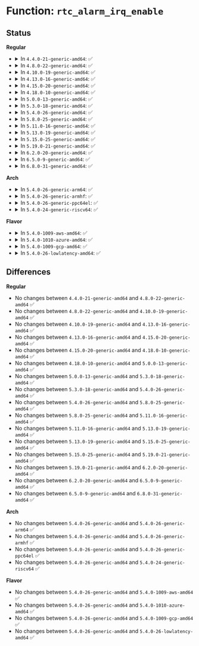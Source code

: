 # Function: <code>rtc_alarm_irq_enable</code>

## Status
<b>Regular</b>
<ul>
<li>
<details>
<summary>In <code>4.4.0-21-generic-amd64</code>: ✅</summary>

```c
int rtc_alarm_irq_enable(struct rtc_device * rtc, unsigned int enabled)
```

```json
{
  "name": "rtc_alarm_irq_enable",
  "collision_type": "Unique Global",
  "inline_type": "No",
  "funcs": [
    {
      "addr": 18446744071585613232,
      "name": "rtc_alarm_irq_enable",
      "external": true,
      "loc": "drivers/rtc/interface.c:400",
      "file": "drivers/rtc/interface.c",
      "inline": "seen, unknown",
      "caller_inline": [],
      "caller_func": [
        "drivers/rtc/rtc-dev.c:rtc_dev_ioctl",
        "drivers/rtc/rtc-dev.c:rtc_dev_ioctl"
      ]
    }
  ],
  "symbols": [
    {
      "addr": 18446744071585613232,
      "name": "rtc_alarm_irq_enable",
      "section": ".text",
      "bind": "STB_GLOBAL",
      "size": 147
    }
  ]
}
```
</details>
</li>
<li>
<details>
<summary>In <code>4.8.0-22-generic-amd64</code>: ✅</summary>

```c
int rtc_alarm_irq_enable(struct rtc_device * rtc, unsigned int enabled)
```

```json
{
  "name": "rtc_alarm_irq_enable",
  "collision_type": "Unique Global",
  "inline_type": "No",
  "funcs": [
    {
      "addr": 18446744071586008416,
      "name": "rtc_alarm_irq_enable",
      "external": true,
      "loc": "drivers/rtc/interface.c:408",
      "file": "drivers/rtc/interface.c",
      "inline": "seen, unknown",
      "caller_inline": [],
      "caller_func": [
        "drivers/rtc/rtc-dev.c:rtc_dev_ioctl",
        "drivers/rtc/rtc-dev.c:rtc_dev_ioctl"
      ]
    }
  ],
  "symbols": [
    {
      "addr": 18446744071586008416,
      "name": "rtc_alarm_irq_enable",
      "section": ".text",
      "bind": "STB_GLOBAL",
      "size": 147
    }
  ]
}
```
</details>
</li>
<li>
<details>
<summary>In <code>4.10.0-19-generic-amd64</code>: ✅</summary>

```c
int rtc_alarm_irq_enable(struct rtc_device * rtc, unsigned int enabled)
```

```json
{
  "name": "rtc_alarm_irq_enable",
  "collision_type": "Unique Global",
  "inline_type": "No",
  "funcs": [
    {
      "addr": 18446744071586204224,
      "name": "rtc_alarm_irq_enable",
      "external": true,
      "loc": "drivers/rtc/interface.c:408",
      "file": "drivers/rtc/interface.c",
      "inline": "seen, unknown",
      "caller_inline": [],
      "caller_func": [
        "drivers/rtc/rtc-dev.c:rtc_dev_ioctl",
        "drivers/rtc/rtc-dev.c:rtc_dev_ioctl"
      ]
    }
  ],
  "symbols": [
    {
      "addr": 18446744071586204224,
      "name": "rtc_alarm_irq_enable",
      "section": ".text",
      "bind": "STB_GLOBAL",
      "size": 147
    }
  ]
}
```
</details>
</li>
<li>
<details>
<summary>In <code>4.13.0-16-generic-amd64</code>: ✅</summary>

```c
int rtc_alarm_irq_enable(struct rtc_device * rtc, unsigned int enabled)
```

```json
{
  "name": "rtc_alarm_irq_enable",
  "collision_type": "Unique Global",
  "inline_type": "No",
  "funcs": [
    {
      "addr": 18446744071586292976,
      "name": "rtc_alarm_irq_enable",
      "external": true,
      "loc": "drivers/rtc/interface.c:415",
      "file": "drivers/rtc/interface.c",
      "inline": "seen, unknown",
      "caller_inline": [],
      "caller_func": [
        "drivers/rtc/rtc-dev.c:rtc_dev_ioctl",
        "drivers/rtc/rtc-dev.c:rtc_dev_ioctl"
      ]
    }
  ],
  "symbols": [
    {
      "addr": 18446744071586292976,
      "name": "rtc_alarm_irq_enable",
      "section": ".text",
      "bind": "STB_GLOBAL",
      "size": 161
    }
  ]
}
```
</details>
</li>
<li>
<details>
<summary>In <code>4.15.0-20-generic-amd64</code>: ✅</summary>

```c
int rtc_alarm_irq_enable(struct rtc_device * rtc, unsigned int enabled)
```

```json
{
  "name": "rtc_alarm_irq_enable",
  "collision_type": "Unique Global",
  "inline_type": "No",
  "funcs": [
    {
      "addr": 18446744071586756496,
      "name": "rtc_alarm_irq_enable",
      "external": true,
      "loc": "drivers/rtc/interface.c:415",
      "file": "drivers/rtc/interface.c",
      "inline": "seen, unknown",
      "caller_inline": [],
      "caller_func": [
        "drivers/rtc/rtc-dev.c:rtc_dev_ioctl",
        "drivers/rtc/rtc-dev.c:rtc_dev_ioctl"
      ]
    }
  ],
  "symbols": [
    {
      "addr": 18446744071586756496,
      "name": "rtc_alarm_irq_enable",
      "section": ".text",
      "bind": "STB_GLOBAL",
      "size": 164
    }
  ]
}
```
</details>
</li>
<li>
<details>
<summary>In <code>4.18.0-10-generic-amd64</code>: ✅</summary>

```c
int rtc_alarm_irq_enable(struct rtc_device * rtc, unsigned int enabled)
```

```json
{
  "name": "rtc_alarm_irq_enable",
  "collision_type": "Unique Global",
  "inline_type": "No",
  "funcs": [
    {
      "addr": 18446744071587027392,
      "name": "rtc_alarm_irq_enable",
      "external": true,
      "loc": "drivers/rtc/interface.c:511",
      "file": "drivers/rtc/interface.c",
      "inline": "seen, unknown",
      "caller_inline": [],
      "caller_func": [
        "drivers/rtc/rtc-dev.c:rtc_dev_ioctl",
        "drivers/rtc/rtc-dev.c:rtc_dev_ioctl"
      ]
    }
  ],
  "symbols": [
    {
      "addr": 18446744071587027392,
      "name": "rtc_alarm_irq_enable",
      "section": ".text",
      "bind": "STB_GLOBAL",
      "size": 231
    }
  ]
}
```
</details>
</li>
<li>
<details>
<summary>In <code>5.0.0-13-generic-amd64</code>: ✅</summary>

```c
int rtc_alarm_irq_enable(struct rtc_device * rtc, unsigned int enabled)
```

```json
{
  "name": "rtc_alarm_irq_enable",
  "collision_type": "Unique Global",
  "inline_type": "No",
  "funcs": [
    {
      "addr": 18446744071587187664,
      "name": "rtc_alarm_irq_enable",
      "external": true,
      "loc": "drivers/rtc/interface.c:507",
      "file": "drivers/rtc/interface.c",
      "inline": "seen, unknown",
      "caller_inline": [],
      "caller_func": [
        "drivers/rtc/dev.c:rtc_dev_ioctl",
        "drivers/rtc/dev.c:rtc_dev_ioctl"
      ]
    }
  ],
  "symbols": [
    {
      "addr": 18446744071587187664,
      "name": "rtc_alarm_irq_enable",
      "section": ".text",
      "bind": "STB_GLOBAL",
      "size": 231
    }
  ]
}
```
</details>
</li>
<li>
<details>
<summary>In <code>5.3.0-18-generic-amd64</code>: ✅</summary>

```c
int rtc_alarm_irq_enable(struct rtc_device * rtc, unsigned int enabled)
```

```json
{
  "name": "rtc_alarm_irq_enable",
  "collision_type": "Unique Global",
  "inline_type": "No",
  "funcs": [
    {
      "addr": 18446744071587453952,
      "name": "rtc_alarm_irq_enable",
      "external": true,
      "loc": "drivers/rtc/interface.c:498",
      "file": "drivers/rtc/interface.c",
      "inline": "seen, unknown",
      "caller_inline": [],
      "caller_func": [
        "drivers/rtc/dev.c:rtc_dev_ioctl",
        "drivers/rtc/dev.c:rtc_dev_ioctl"
      ]
    }
  ],
  "symbols": [
    {
      "addr": 18446744071587453952,
      "name": "rtc_alarm_irq_enable",
      "section": ".text",
      "bind": "STB_GLOBAL",
      "size": 231
    }
  ]
}
```
</details>
</li>
<li>
<details>
<summary>In <code>5.4.0-26-generic-amd64</code>: ✅</summary>

```c
int rtc_alarm_irq_enable(struct rtc_device * rtc, unsigned int enabled)
```

```json
{
  "name": "rtc_alarm_irq_enable",
  "collision_type": "Unique Global",
  "inline_type": "No",
  "funcs": [
    {
      "addr": 18446744071587656656,
      "name": "rtc_alarm_irq_enable",
      "external": true,
      "loc": "drivers/rtc/interface.c:515",
      "file": "drivers/rtc/interface.c",
      "inline": "seen, unknown",
      "caller_inline": [],
      "caller_func": [
        "drivers/rtc/dev.c:rtc_dev_ioctl",
        "drivers/rtc/dev.c:rtc_dev_ioctl"
      ]
    }
  ],
  "symbols": [
    {
      "addr": 18446744071587656656,
      "name": "rtc_alarm_irq_enable",
      "section": ".text",
      "bind": "STB_GLOBAL",
      "size": 231
    }
  ]
}
```
</details>
</li>
<li>
<details>
<summary>In <code>5.8.0-25-generic-amd64</code>: ✅</summary>

```c
int rtc_alarm_irq_enable(struct rtc_device * rtc, unsigned int enabled)
```

```json
{
  "name": "rtc_alarm_irq_enable",
  "collision_type": "Unique Global",
  "inline_type": "No",
  "funcs": [
    {
      "addr": 18446744071588523248,
      "name": "rtc_alarm_irq_enable",
      "external": true,
      "loc": "drivers/rtc/interface.c:515",
      "file": "drivers/rtc/interface.c",
      "inline": "seen, unknown",
      "caller_inline": [],
      "caller_func": [
        "drivers/rtc/dev.c:rtc_dev_ioctl",
        "drivers/rtc/dev.c:rtc_dev_ioctl"
      ]
    }
  ],
  "symbols": [
    {
      "addr": 18446744071588523248,
      "name": "rtc_alarm_irq_enable",
      "section": ".text",
      "bind": "STB_GLOBAL",
      "size": 231
    }
  ]
}
```
</details>
</li>
<li>
<details>
<summary>In <code>5.11.0-16-generic-amd64</code>: ✅</summary>

```c
int rtc_alarm_irq_enable(struct rtc_device * rtc, unsigned int enabled)
```

```json
{
  "name": "rtc_alarm_irq_enable",
  "collision_type": "Unique Global",
  "inline_type": "No",
  "funcs": [
    {
      "addr": 18446744071588548784,
      "name": "rtc_alarm_irq_enable",
      "external": true,
      "loc": "drivers/rtc/interface.c:515",
      "file": "drivers/rtc/interface.c",
      "inline": "seen, unknown",
      "caller_inline": [],
      "caller_func": [
        "drivers/rtc/dev.c:rtc_dev_ioctl",
        "drivers/rtc/dev.c:rtc_dev_ioctl"
      ]
    }
  ],
  "symbols": [
    {
      "addr": 18446744071588548784,
      "name": "rtc_alarm_irq_enable",
      "section": ".text",
      "bind": "STB_GLOBAL",
      "size": 218
    }
  ]
}
```
</details>
</li>
<li>
<details>
<summary>In <code>5.13.0-19-generic-amd64</code>: ✅</summary>

```c
int rtc_alarm_irq_enable(struct rtc_device * rtc, unsigned int enabled)
```

```json
{
  "name": "rtc_alarm_irq_enable",
  "collision_type": "Unique Global",
  "inline_type": "No",
  "funcs": [
    {
      "addr": 18446744071588431088,
      "name": "rtc_alarm_irq_enable",
      "external": true,
      "loc": "drivers/rtc/interface.c:515",
      "file": "drivers/rtc/interface.c",
      "inline": "seen, unknown",
      "caller_inline": [],
      "caller_func": [
        "drivers/rtc/dev.c:rtc_dev_ioctl",
        "drivers/rtc/dev.c:rtc_dev_ioctl"
      ]
    }
  ],
  "symbols": [
    {
      "addr": 18446744071588431088,
      "name": "rtc_alarm_irq_enable",
      "section": ".text",
      "bind": "STB_GLOBAL",
      "size": 230
    }
  ]
}
```
</details>
</li>
<li>
<details>
<summary>In <code>5.15.0-25-generic-amd64</code>: ✅</summary>

```c
int rtc_alarm_irq_enable(struct rtc_device * rtc, unsigned int enabled)
```

```json
{
  "name": "rtc_alarm_irq_enable",
  "collision_type": "Unique Global",
  "inline_type": "No",
  "funcs": [
    {
      "addr": 18446744071589098368,
      "name": "rtc_alarm_irq_enable",
      "external": true,
      "loc": "drivers/rtc/interface.c:515",
      "file": "drivers/rtc/interface.c",
      "inline": "seen, unknown",
      "caller_inline": [],
      "caller_func": [
        "drivers/rtc/dev.c:rtc_dev_ioctl",
        "drivers/rtc/dev.c:rtc_dev_ioctl"
      ]
    }
  ],
  "symbols": [
    {
      "addr": 18446744071589098368,
      "name": "rtc_alarm_irq_enable",
      "section": ".text",
      "bind": "STB_GLOBAL",
      "size": 227
    }
  ]
}
```
</details>
</li>
<li>
<details>
<summary>In <code>5.19.0-21-generic-amd64</code>: ✅</summary>

```c
int rtc_alarm_irq_enable(struct rtc_device * rtc, unsigned int enabled)
```

```json
{
  "name": "rtc_alarm_irq_enable",
  "collision_type": "Unique Global",
  "inline_type": "No",
  "funcs": [
    {
      "addr": 18446744071590544336,
      "name": "rtc_alarm_irq_enable",
      "external": true,
      "loc": "drivers/rtc/interface.c:525",
      "file": "drivers/rtc/interface.c",
      "inline": "seen, unknown",
      "caller_inline": [],
      "caller_func": [
        "drivers/rtc/dev.c:rtc_dev_ioctl",
        "drivers/rtc/dev.c:rtc_dev_ioctl"
      ]
    }
  ],
  "symbols": [
    {
      "addr": 18446744071590544336,
      "name": "rtc_alarm_irq_enable",
      "section": ".text",
      "bind": "STB_GLOBAL",
      "size": 248
    }
  ]
}
```
</details>
</li>
<li>
<details>
<summary>In <code>6.2.0-20-generic-amd64</code>: ✅</summary>

```c
int rtc_alarm_irq_enable(struct rtc_device * rtc, unsigned int enabled)
```

```json
{
  "name": "rtc_alarm_irq_enable",
  "collision_type": "Unique Global",
  "inline_type": "No",
  "funcs": [
    {
      "addr": 18446744071592197728,
      "name": "rtc_alarm_irq_enable",
      "external": true,
      "loc": "drivers/rtc/interface.c:525",
      "file": "drivers/rtc/interface.c",
      "inline": "seen, unknown",
      "caller_inline": [],
      "caller_func": [
        "drivers/rtc/dev.c:rtc_dev_ioctl",
        "drivers/rtc/dev.c:rtc_dev_ioctl"
      ]
    }
  ],
  "symbols": [
    {
      "addr": 18446744071592197728,
      "name": "rtc_alarm_irq_enable",
      "section": ".text",
      "bind": "STB_GLOBAL",
      "size": 256
    }
  ]
}
```
</details>
</li>
<li>
<details>
<summary>In <code>6.5.0-9-generic-amd64</code>: ✅</summary>

```c
int rtc_alarm_irq_enable(struct rtc_device * rtc, unsigned int enabled)
```

```json
{
  "name": "rtc_alarm_irq_enable",
  "collision_type": "Unique Global",
  "inline_type": "No",
  "funcs": [
    {
      "addr": 18446744071592621840,
      "name": "rtc_alarm_irq_enable",
      "external": true,
      "loc": "drivers/rtc/interface.c:525",
      "file": "drivers/rtc/interface.c",
      "inline": "seen, unknown",
      "caller_inline": [],
      "caller_func": [
        "drivers/rtc/dev.c:rtc_dev_ioctl",
        "drivers/rtc/dev.c:rtc_dev_ioctl"
      ]
    }
  ],
  "symbols": [
    {
      "addr": 18446744071592621840,
      "name": "rtc_alarm_irq_enable",
      "section": ".text",
      "bind": "STB_GLOBAL",
      "size": 256
    }
  ]
}
```
</details>
</li>
<li>
<details>
<summary>In <code>6.8.0-31-generic-amd64</code>: ✅</summary>

```c
int rtc_alarm_irq_enable(struct rtc_device * rtc, unsigned int enabled)
```

```json
{
  "name": "rtc_alarm_irq_enable",
  "collision_type": "Unique Global",
  "inline_type": "No",
  "funcs": [
    {
      "addr": 18446744071593366640,
      "name": "rtc_alarm_irq_enable",
      "external": true,
      "loc": "drivers/rtc/interface.c:525",
      "file": "drivers/rtc/interface.c",
      "inline": "seen, unknown",
      "caller_inline": [],
      "caller_func": [
        "drivers/rtc/dev.c:rtc_dev_ioctl",
        "drivers/rtc/dev.c:rtc_dev_ioctl"
      ]
    }
  ],
  "symbols": [
    {
      "addr": 18446744071593366640,
      "name": "rtc_alarm_irq_enable",
      "section": ".text",
      "bind": "STB_GLOBAL",
      "size": 256
    }
  ]
}
```
</details>
</li>
</ul>
<b>Arch</b>
<ul>
<li>
<details>
<summary>In <code>5.4.0-26-generic-arm64</code>: ✅</summary>

```c
int rtc_alarm_irq_enable(struct rtc_device * rtc, unsigned int enabled)
```

```json
{
  "name": "rtc_alarm_irq_enable",
  "collision_type": "Unique Global",
  "inline_type": "No",
  "funcs": [
    {
      "addr": 18446603336500809256,
      "name": "rtc_alarm_irq_enable",
      "external": true,
      "loc": "drivers/rtc/interface.c:515",
      "file": "drivers/rtc/interface.c",
      "inline": "seen, unknown",
      "caller_inline": [],
      "caller_func": [
        "drivers/rtc/dev.c:rtc_dev_ioctl",
        "drivers/rtc/dev.c:rtc_dev_ioctl"
      ]
    }
  ],
  "symbols": [
    {
      "addr": 18446603336500809256,
      "name": "rtc_alarm_irq_enable",
      "section": ".text",
      "bind": "STB_GLOBAL",
      "size": 292
    }
  ]
}
```
</details>
</li>
<li>
<details>
<summary>In <code>5.4.0-26-generic-armhf</code>: ✅</summary>

```c
int rtc_alarm_irq_enable(struct rtc_device * rtc, unsigned int enabled)
```

```json
{
  "name": "rtc_alarm_irq_enable",
  "collision_type": "Unique Global",
  "inline_type": "No",
  "funcs": [
    {
      "addr": 3233314948,
      "name": "rtc_alarm_irq_enable",
      "external": true,
      "loc": "drivers/rtc/interface.c:515",
      "file": "drivers/rtc/interface.c",
      "inline": "seen, unknown",
      "caller_inline": [],
      "caller_func": [
        "drivers/rtc/dev.c:rtc_dev_ioctl",
        "drivers/rtc/dev.c:rtc_dev_ioctl"
      ]
    }
  ],
  "symbols": [
    {
      "addr": 3233314948,
      "name": "rtc_alarm_irq_enable",
      "section": ".text",
      "bind": "STB_GLOBAL",
      "size": 288
    }
  ]
}
```
</details>
</li>
<li>
<details>
<summary>In <code>5.4.0-26-generic-ppc64el</code>: ✅</summary>

```c
int rtc_alarm_irq_enable(struct rtc_device * rtc, unsigned int enabled)
```

```json
{
  "name": "rtc_alarm_irq_enable",
  "collision_type": "Unique Global",
  "inline_type": "No",
  "funcs": [
    {
      "addr": 13835058055294266624,
      "name": "rtc_alarm_irq_enable",
      "external": true,
      "loc": "drivers/rtc/interface.c:515",
      "file": "drivers/rtc/interface.c",
      "inline": "seen, unknown",
      "caller_inline": [],
      "caller_func": [
        "drivers/rtc/dev.c:rtc_dev_ioctl",
        "drivers/rtc/dev.c:rtc_dev_ioctl"
      ]
    }
  ],
  "symbols": [
    {
      "addr": 13835058055294266624,
      "name": "rtc_alarm_irq_enable",
      "section": ".text",
      "bind": "STB_GLOBAL",
      "size": 380
    }
  ]
}
```
</details>
</li>
<li>
<details>
<summary>In <code>5.4.0-24-generic-riscv64</code>: ✅</summary>

```c
int rtc_alarm_irq_enable(struct rtc_device * rtc, unsigned int enabled)
```

```json
{
  "name": "rtc_alarm_irq_enable",
  "collision_type": "Unique Global",
  "inline_type": "No",
  "funcs": [
    {
      "addr": 18446743936277628070,
      "name": "rtc_alarm_irq_enable",
      "external": true,
      "loc": "drivers/rtc/interface.c:515",
      "file": "drivers/rtc/interface.c",
      "inline": "seen, unknown",
      "caller_inline": [],
      "caller_func": [
        "drivers/rtc/dev.c:rtc_dev_ioctl",
        "drivers/rtc/dev.c:rtc_dev_ioctl"
      ]
    }
  ],
  "symbols": [
    {
      "addr": 18446743936277628070,
      "name": "rtc_alarm_irq_enable",
      "section": ".text",
      "bind": "STB_GLOBAL",
      "size": 228
    }
  ]
}
```
</details>
</li>
</ul>
<b>Flavor</b>
<ul>
<li>
<details>
<summary>In <code>5.4.0-1009-aws-amd64</code>: ✅</summary>

```c
int rtc_alarm_irq_enable(struct rtc_device * rtc, unsigned int enabled)
```

```json
{
  "name": "rtc_alarm_irq_enable",
  "collision_type": "Unique Global",
  "inline_type": "No",
  "funcs": [
    {
      "addr": 18446744071587340416,
      "name": "rtc_alarm_irq_enable",
      "external": true,
      "loc": "drivers/rtc/interface.c:515",
      "file": "drivers/rtc/interface.c",
      "inline": "seen, unknown",
      "caller_inline": [],
      "caller_func": [
        "drivers/rtc/dev.c:rtc_dev_ioctl",
        "drivers/rtc/dev.c:rtc_dev_ioctl"
      ]
    }
  ],
  "symbols": [
    {
      "addr": 18446744071587340416,
      "name": "rtc_alarm_irq_enable",
      "section": ".text",
      "bind": "STB_GLOBAL",
      "size": 231
    }
  ]
}
```
</details>
</li>
<li>
<details>
<summary>In <code>5.4.0-1010-azure-amd64</code>: ✅</summary>

```c
int rtc_alarm_irq_enable(struct rtc_device * rtc, unsigned int enabled)
```

```json
{
  "name": "rtc_alarm_irq_enable",
  "collision_type": "Unique Global",
  "inline_type": "No",
  "funcs": [
    {
      "addr": 18446744071587108720,
      "name": "rtc_alarm_irq_enable",
      "external": true,
      "loc": "drivers/rtc/interface.c:515",
      "file": "drivers/rtc/interface.c",
      "inline": "seen, unknown",
      "caller_inline": [],
      "caller_func": [
        "drivers/rtc/dev.c:rtc_dev_ioctl",
        "drivers/rtc/dev.c:rtc_dev_ioctl"
      ]
    }
  ],
  "symbols": [
    {
      "addr": 18446744071587108720,
      "name": "rtc_alarm_irq_enable",
      "section": ".text",
      "bind": "STB_GLOBAL",
      "size": 231
    }
  ]
}
```
</details>
</li>
<li>
<details>
<summary>In <code>5.4.0-1009-gcp-amd64</code>: ✅</summary>

```c
int rtc_alarm_irq_enable(struct rtc_device * rtc, unsigned int enabled)
```

```json
{
  "name": "rtc_alarm_irq_enable",
  "collision_type": "Unique Global",
  "inline_type": "No",
  "funcs": [
    {
      "addr": 18446744071587607904,
      "name": "rtc_alarm_irq_enable",
      "external": true,
      "loc": "drivers/rtc/interface.c:515",
      "file": "drivers/rtc/interface.c",
      "inline": "seen, unknown",
      "caller_inline": [],
      "caller_func": [
        "drivers/rtc/dev.c:rtc_dev_ioctl",
        "drivers/rtc/dev.c:rtc_dev_ioctl"
      ]
    }
  ],
  "symbols": [
    {
      "addr": 18446744071587607904,
      "name": "rtc_alarm_irq_enable",
      "section": ".text",
      "bind": "STB_GLOBAL",
      "size": 231
    }
  ]
}
```
</details>
</li>
<li>
<details>
<summary>In <code>5.4.0-26-lowlatency-amd64</code>: ✅</summary>

```c
int rtc_alarm_irq_enable(struct rtc_device * rtc, unsigned int enabled)
```

```json
{
  "name": "rtc_alarm_irq_enable",
  "collision_type": "Unique Global",
  "inline_type": "No",
  "funcs": [
    {
      "addr": 18446744071587718912,
      "name": "rtc_alarm_irq_enable",
      "external": true,
      "loc": "drivers/rtc/interface.c:515",
      "file": "drivers/rtc/interface.c",
      "inline": "seen, unknown",
      "caller_inline": [],
      "caller_func": [
        "drivers/rtc/dev.c:rtc_dev_ioctl",
        "drivers/rtc/dev.c:rtc_dev_ioctl"
      ]
    }
  ],
  "symbols": [
    {
      "addr": 18446744071587718912,
      "name": "rtc_alarm_irq_enable",
      "section": ".text",
      "bind": "STB_GLOBAL",
      "size": 249
    }
  ]
}
```
</details>
</li>
</ul>

## Differences
<b>Regular</b>
<ul>
<li>
No changes between <code>4.4.0-21-generic-amd64</code> and <code>4.8.0-22-generic-amd64</code> ✅
</li>
<li>
No changes between <code>4.8.0-22-generic-amd64</code> and <code>4.10.0-19-generic-amd64</code> ✅
</li>
<li>
No changes between <code>4.10.0-19-generic-amd64</code> and <code>4.13.0-16-generic-amd64</code> ✅
</li>
<li>
No changes between <code>4.13.0-16-generic-amd64</code> and <code>4.15.0-20-generic-amd64</code> ✅
</li>
<li>
No changes between <code>4.15.0-20-generic-amd64</code> and <code>4.18.0-10-generic-amd64</code> ✅
</li>
<li>
No changes between <code>4.18.0-10-generic-amd64</code> and <code>5.0.0-13-generic-amd64</code> ✅
</li>
<li>
No changes between <code>5.0.0-13-generic-amd64</code> and <code>5.3.0-18-generic-amd64</code> ✅
</li>
<li>
No changes between <code>5.3.0-18-generic-amd64</code> and <code>5.4.0-26-generic-amd64</code> ✅
</li>
<li>
No changes between <code>5.4.0-26-generic-amd64</code> and <code>5.8.0-25-generic-amd64</code> ✅
</li>
<li>
No changes between <code>5.8.0-25-generic-amd64</code> and <code>5.11.0-16-generic-amd64</code> ✅
</li>
<li>
No changes between <code>5.11.0-16-generic-amd64</code> and <code>5.13.0-19-generic-amd64</code> ✅
</li>
<li>
No changes between <code>5.13.0-19-generic-amd64</code> and <code>5.15.0-25-generic-amd64</code> ✅
</li>
<li>
No changes between <code>5.15.0-25-generic-amd64</code> and <code>5.19.0-21-generic-amd64</code> ✅
</li>
<li>
No changes between <code>5.19.0-21-generic-amd64</code> and <code>6.2.0-20-generic-amd64</code> ✅
</li>
<li>
No changes between <code>6.2.0-20-generic-amd64</code> and <code>6.5.0-9-generic-amd64</code> ✅
</li>
<li>
No changes between <code>6.5.0-9-generic-amd64</code> and <code>6.8.0-31-generic-amd64</code> ✅
</li>
</ul>
<b>Arch</b>
<ul>
<li>
No changes between <code>5.4.0-26-generic-amd64</code> and <code>5.4.0-26-generic-arm64</code> ✅
</li>
<li>
No changes between <code>5.4.0-26-generic-amd64</code> and <code>5.4.0-26-generic-armhf</code> ✅
</li>
<li>
No changes between <code>5.4.0-26-generic-amd64</code> and <code>5.4.0-26-generic-ppc64el</code> ✅
</li>
<li>
No changes between <code>5.4.0-26-generic-amd64</code> and <code>5.4.0-24-generic-riscv64</code> ✅
</li>
</ul>
<b>Flavor</b>
<ul>
<li>
No changes between <code>5.4.0-26-generic-amd64</code> and <code>5.4.0-1009-aws-amd64</code> ✅
</li>
<li>
No changes between <code>5.4.0-26-generic-amd64</code> and <code>5.4.0-1010-azure-amd64</code> ✅
</li>
<li>
No changes between <code>5.4.0-26-generic-amd64</code> and <code>5.4.0-1009-gcp-amd64</code> ✅
</li>
<li>
No changes between <code>5.4.0-26-generic-amd64</code> and <code>5.4.0-26-lowlatency-amd64</code> ✅
</li>
</ul>
